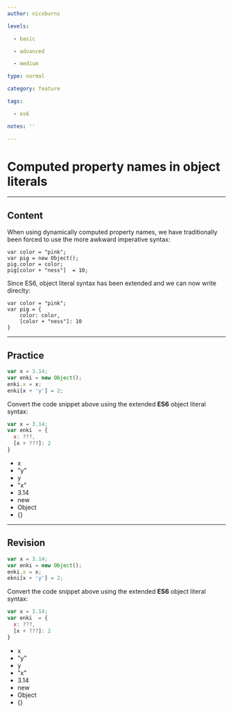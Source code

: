 ```yaml
---
author: nicoburns

levels:

  - basic

  - advanced

  - medium

type: normal

category: feature

tags:

  - es6

notes: ''

---
```


# Computed property names in object literals

---

## Content

When using dynamically computed property names, we have traditionally been forced to use the more awkward imperative syntax:

```
var color = "pink";
var pig = new Object();
pig.color = color;
pig[color + "ness"]  = 10;
```

Since ES6, object literal syntax has been extended and we can now write direclty:

```
var color = "pink";
var pig = {
    color: color,
    [color + "ness"]: 10
}
```

---

## Practice

```javascript
var x = 3.14;
var enki = new Object();
enki.x = x;
enki[x + 'y'] = 2;
```

Convert the code snippet above using the extended **ES6** object literal syntax:

```javascript
var x = 3.14;
var enki  = {
  x: ???,
  [x + ???]: 2
}
```

- x
- "y"
- y
- "x"
- 3.14
- new
- Object
- {}

---

## Revision

```javascript
var x = 3.14;
var enki = new Object();
enki.x = x;
ekni[x + 'y'] = 2;
```

Convert the code snippet above using the extended **ES6** object literal syntax:

```javascript
var x = 3.14;
var enki  = {
  x: ???,
  [x + ???]: 2
}
```

- x
- "y"
- y
- "x"
- 3.14
- new
- Object
- {}
